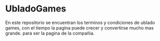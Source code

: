 # UbladoGames
En este repositorio se encuentran los terminos y condiciones de ublado games, con el tiempo la pagina puede crecer y convertirse mucho mas grande. para ser la pagina de la compañia.
